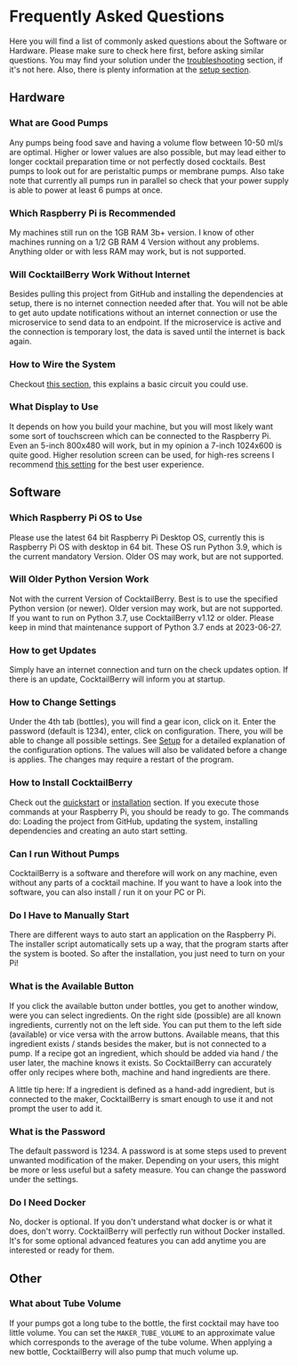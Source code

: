 # Frequently Asked Questions

Here you will find a list of commonly asked questions about the Software or Hardware.
Please make sure to check here first, before asking similar questions.
You may find your solution under the [troubleshooting](troubleshooting.md) section, if it's not here.
Also, there is plenty information at the [setup section](setup.md).


## Hardware

### What are Good Pumps

Any pumps being food save and having a volume flow between 10-50 ml/s are optimal.
Higher or lower values are also possible, but may lead either to longer cocktail preparation time or not perfectly dosed cocktails.
Best pumps to look out for are peristaltic pumps or membrane pumps.
Also take note that currently all pumps run in parallel so check that your power supply is able to power at least 6 pumps at once.

### Which Raspberry Pi is Recommended

My machines still run on the 1GB RAM 3b+ version.
I know of other machines running on a 1/2 GB RAM 4 Version without any problems.
Anything older or with less RAM may work, but is not supported.

### Will CocktailBerry Work Without Internet

Besides pulling this project from GitHub and installing the dependencies at setup, there is no internet connection needed after that.
You will not be able to get auto update notifications without an internet connection or use the microservice to send data to an endpoint.
If the microservice is active and the connection is temporary lost, the data is saved until the internet is back again.

### How to Wire the System

Checkout [this section](hardware.md#possible-basic-circuit), this explains a basic circuit you could use.

### What Display to Use

It depends on how you build your machine, but you will most likely want some sort of touchscreen which can be connected to the Raspberry Pi.
Even an 5-inch 800x480 will work, but in my opinion a 7-inch 1024x600 is quite good.
Higher resolution screen can be used, for high-res screens I recommend [this setting](troubleshooting.md#using-a-high-resolution-screen) for the best user experience.

## Software

### Which Raspberry Pi OS to Use

Please use the latest 64 bit Raspberry Pi Desktop OS, currently this is Raspberry Pi OS with desktop in 64 bit.
These OS run Python 3.9, which is the current mandatory Version.
Older OS may work, but are not supported.

### Will Older Python Version Work

Not with the current Version of CocktailBerry.
Best is to use the specified Python version (or newer).
Older version may work, but are not supported.
If you want to run on Python 3.7, use CocktailBerry v1.12 or older.
Please keep in mind that maintenance support of Python 3.7 ends at 2023-06-27.

### How to get Updates

Simply have an internet connection and turn on the check updates option.
If there is an update, CocktailBerry will inform you at startup.

### How to Change Settings

Under the 4th tab (bottles), you will find a gear icon, click on it.
Enter the password (default is 1234), enter, click on configuration.
There, you will be able to change all possible settings.
See [Setup](setup.md#setting-up-the-machine-modifying-other-values) for a detailed explanation of the configuration options.
The values will also be validated before a change is applies.
The changes may require a restart of the program.

### How to Install CocktailBerry

Check out the [quickstart](quickstart.md) or [installation](installation.md) section.
If you execute those commands at your Raspberry Pi, you should be ready to go.
The commands do: Loading the project from GitHub, updating the system, installing dependencies and creating an auto start setting.

### Can I run Without Pumps

CocktailBerry is a software and therefore will work on any machine, even without any parts of a cocktail machine.
If you want to have a look into the software, you can also install / run it on your PC or Pi.

### Do I Have to Manually Start 

There are different ways to auto start an application on the Raspberry Pi.
The installer script automatically sets up a way, that the program starts after the system is booted.
So after the installation, you just need to turn on your Pi!

### What is the Available Button

If you click the available button under bottles, you get to another window, were you can select ingredients.
On the right side (possible) are all known ingredients, currently not on the left side.
You can put them to the left side (available) or vice versa with the arrow buttons.
Available means, that this ingredient exists / stands besides the maker, but is not connected to a pump.
If a recipe got an ingredient, which should be added via hand / the user later, the machine knows it exists.
So CocktailBerry can accurately offer only recipes where both, machine and hand ingredients are there.

A little tip here: If a ingredient is defined as a hand-add ingredient, but is connected to the maker, CocktailBerry is smart enough to use it and not prompt the user to add it.

### What is the Password

The default password is 1234.
A password is at some steps used to prevent unwanted modification of the maker.
Depending on your users, this might be more or less useful but a safety measure.
You can change the password under the settings.

### Do I Need Docker

No, docker is optional.
If you don't understand what docker is or what it does, don't worry.
CocktailBerry will perfectly run without Docker installed.
It's for some optional advanced features you can add anytime you are interested or ready for them.

## Other

### What about Tube Volume

If your pumps got a long tube to the bottle, the first cocktail may have too little volume.
You can set the `MAKER_TUBE_VOLUME` to an approximate value which corresponds to the average of the tube volume.
When applying a new bottle, CocktailBerry will also pump that much volume up.